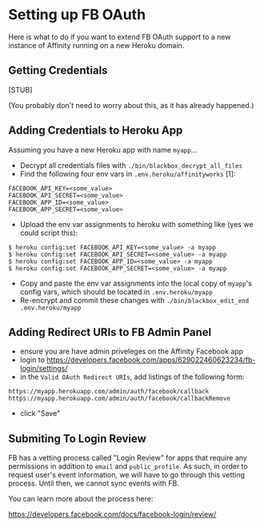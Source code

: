 # Setting up FB OAuth

Here is what to do if you want to extend FB OAuth support to a new instance of Affinity running on a new Heroku domain.

## Getting Credentials

[STUB]

(You probably don't need to worry about this, as it has already happened.)

## Adding Credentials to Heroku App

Assuming you have a new Heroku app with name `myapp`...

* Decrypt all credentials files with `./bin/blackbox_decrypt_all_files`
* Find the following four env vars in `.env.heroku/affinityworks` [1]:
```
FACEBOOK_API_KEY=<some_value>
FACEBOOK_API_SECRET=<some_value>
FACEBOOK_APP_ID=<some_value>
FACEBOOK_APP_SECRET=<some_value>
```
* Upload the env var assignments to heroku with something like (yes we could script this):
```
$ heroku config:set FACEBOOK_API_KEY=<some_value> -a myapp
$ heroku config:set FACEBOOK_API_SECRET=<some_value> -a myapp
$ heroku config:set FACEBOOK_APP_ID=<some_value> -a myapp
$ heroku config:set FACEBOOK_APP_SECRET=<some_value> -a myapp
```
* Copy and paste the env var assignments into the local copy of `myapp`'s config vars, which should be located in `.env.heroku/myapp`
* Re-encrypt and commit these changes with `./bin/blackbox_edit_end .env.heroku/myapp`

## Adding Redirect URIs to FB Admin Panel

* ensure you are have admin priveleges on the Affinity Facebook app
* login to https://developers.facebook.com/apps/629022460623234/fb-login/settings/
* in the `Valid OAuth Redirect URIs`, add listings of the following form:
```
https://myapp.herokuapp.com/admin/auth/facebook/callback
https://myapp.herokuapp.com/admin/auth/facebook/callbackRemove
```
* click "Save"

## Submiting To Login Review

FB has a vetting process called "Login Review" for apps that require any permissions in addition to `email` and `public_profile`. As such, in order to request user's event information, we will have to go through this vetting process. Until then, we cannot sync events with FB.

You can learn more about the process here:

https://developers.facebook.com/docs/facebook-login/review/
